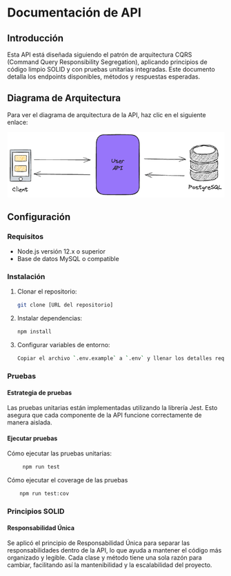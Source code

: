 # Documentación de API

## Introducción

Esta API está diseñada siguiendo el patrón de arquitectura CQRS (Command Query Responsibility Segregation), aplicando principios de código limpio SOLID y con pruebas unitarias integradas. Este documento detalla los endpoints disponibles, métodos y respuestas esperadas.

## Diagrama de Arquitectura

Para ver el diagrama de arquitectura de la API, haz clic en el siguiente enlace:

![Diagrama de Arquitectura](docs/img/architecture_diagram.png)

## Configuración

### Requisitos

- Node.js versión 12.x o superior
- Base de datos MySQL o compatible

### Instalación

1. Clonar el repositorio:
   ```bash
   git clone [URL del repositorio]

2. Instalar dependencias: 
   ```bash
   npm install

3. Configurar variables de entorno:
   ```bash
   Copiar el archivo `.env.example` a `.env` y llenar los detalles requeridos.

### Pruebas

#### Estrategia de pruebas
Las pruebas unitarias están implementadas utilizando la librería Jest. Esto asegura que cada componente de la API funcione correctamente de manera aislada.

#### Ejecutar pruebas
Cómo ejecutar las pruebas unitarias:
   ```bash
        npm run test
   ```

Cómo ejecutar el coverage de las pruebas
```bash
    npm run test:cov
```


### Principios SOLID

#### Responsabilidad Única

Se aplicó el principio de Responsabilidad Única para separar las responsabilidades dentro de la API, lo que ayuda a mantener el código más organizado y legible. Cada clase y método tiene una sola razón para cambiar, facilitando así la mantenibilidad y la escalabilidad del proyecto.

